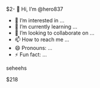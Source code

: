 $2- 👋 Hi, I’m @hero837
- 👀 I’m interested in ...
- 🌱 I’m currently learning ...
- 💞️ I’m looking to collaborate on ...
- 📫 How to reach me ...
- 😄 Pronouns: ...
- ⚡ Fun fact: ...

<!---
hero837/hero837 is a ✨ special ✨ repository because its `README.md` (this file) appears on your GitHub profile.
You can click the Preview link to take a look at your changes.
--->seheehs
$218

